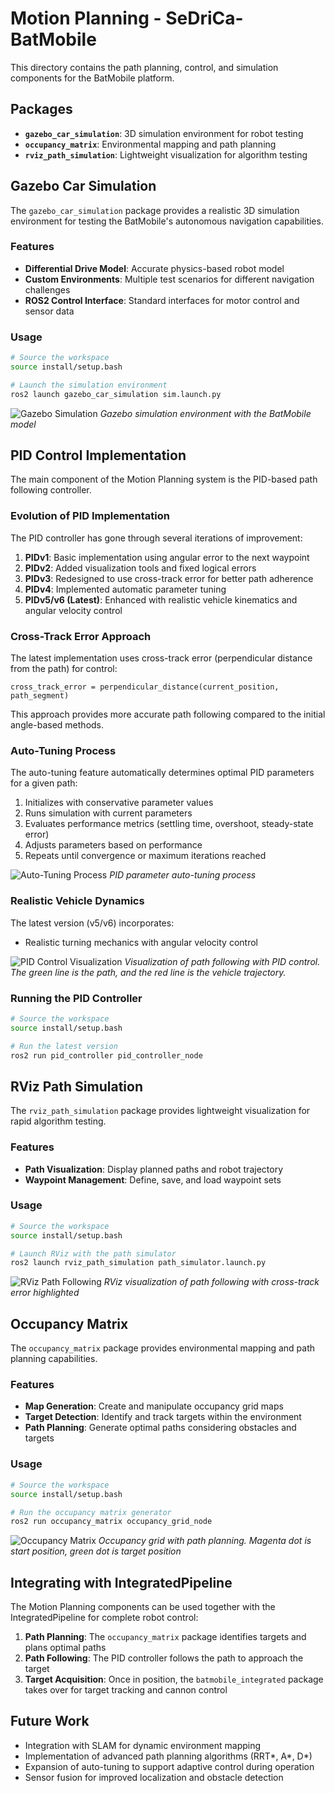 # Motion Planning - SeDriCa-BatMobile

This directory contains the path planning, control, and simulation components for the BatMobile platform.

## Packages

- **`gazebo_car_simulation`**: 3D simulation environment for robot testing
- **`occupancy_matrix`**: Environmental mapping and path planning
- **`rviz_path_simulation`**: Lightweight visualization for algorithm testing

## Gazebo Car Simulation

The `gazebo_car_simulation` package provides a realistic 3D simulation environment for testing the BatMobile's autonomous navigation capabilities.

### Features

- **Differential Drive Model**: Accurate physics-based robot model
- **Custom Environments**: Multiple test scenarios for different navigation challenges
- **ROS2 Control Interface**: Standard interfaces for motor control and sensor data

### Usage

```bash
# Source the workspace
source install/setup.bash

# Launch the simulation environment
ros2 launch gazebo_car_simulation sim.launch.py
```

![Gazebo Simulation](../docs/images/gazebo_simulation.png)
*Gazebo simulation environment with the BatMobile model*

## PID Control Implementation

The main component of the Motion Planning system is the PID-based path following controller.

### Evolution of PID Implementation

The PID controller has gone through several iterations of improvement:

1. **PIDv1**: Basic implementation using angular error to the next waypoint
2. **PIDv2**: Added visualization tools and fixed logical errors
3. **PIDv3**: Redesigned to use cross-track error for better path adherence
4. **PIDv4**: Implemented automatic parameter tuning
5. **PIDv5/v6 (Latest)**: Enhanced with realistic vehicle kinematics and angular velocity control

### Cross-Track Error Approach

The latest implementation uses cross-track error (perpendicular distance from the path) for control:

```
cross_track_error = perpendicular_distance(current_position, path_segment)
```

This approach provides more accurate path following compared to the initial angle-based methods.

### Auto-Tuning Process

The auto-tuning feature automatically determines optimal PID parameters for a given path:

1. Initializes with conservative parameter values
2. Runs simulation with current parameters
3. Evaluates performance metrics (settling time, overshoot, steady-state error)
4. Adjusts parameters based on performance
5. Repeats until convergence or maximum iterations reached

![Auto-Tuning Process](../docs/images/pid_tuning.png)
*PID parameter auto-tuning process*

### Realistic Vehicle Dynamics

The latest version (v5/v6) incorporates:
- Realistic turning mechanics with angular velocity control

![PID Control Visualization](../docs/images/pid_visualization.png)
*Visualization of path following with PID control. The green line is the path, and the red line is the vehicle trajectory.*

### Running the PID Controller

```bash
# Source the workspace
source install/setup.bash

# Run the latest version
ros2 run pid_controller pid_controller_node
```

## RViz Path Simulation

The `rviz_path_simulation` package provides lightweight visualization for rapid algorithm testing.

### Features

- **Path Visualization**: Display planned paths and robot trajectory
- **Waypoint Management**: Define, save, and load waypoint sets

### Usage

```bash
# Source the workspace
source install/setup.bash

# Launch RViz with the path simulator
ros2 launch rviz_path_simulation path_simulator.launch.py
```

![RViz Path Following](../docs/images/rviz_path.png)
*RViz visualization of path following with cross-track error highlighted*

## Occupancy Matrix

The `occupancy_matrix` package provides environmental mapping and path planning capabilities.

### Features

- **Map Generation**: Create and manipulate occupancy grid maps
- **Target Detection**: Identify and track targets within the environment
- **Path Planning**: Generate optimal paths considering obstacles and targets

### Usage

```bash
# Source the workspace
source install/setup.bash

# Run the occupancy matrix generator
ros2 run occupancy_matrix occupancy_grid_node
```

![Occupancy Matrix](../docs/images/occupancy_matrix.png)
*Occupancy grid with path planning. Magenta dot is start position, green dot is target position*

## Integrating with IntegratedPipeline

The Motion Planning components can be used together with the IntegratedPipeline for complete robot control:

1. **Path Planning**: The `occupancy_matrix` package identifies targets and plans optimal paths
2. **Path Following**: The PID controller follows the path to approach the target
3. **Target Acquisition**: Once in position, the `batmobile_integrated` package takes over for target tracking and cannon control

## Future Work

- Integration with SLAM for dynamic environment mapping
- Implementation of advanced path planning algorithms (RRT*, A*, D*)
- Expansion of auto-tuning to support adaptive control during operation
- Sensor fusion for improved localization and obstacle detection 